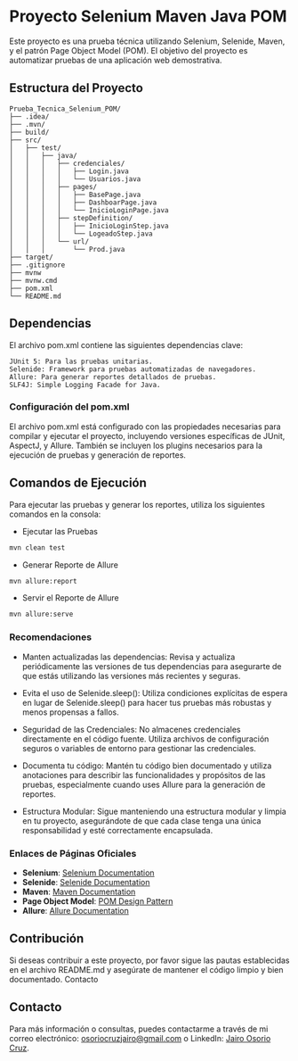 # Proyecto Selenium Maven Java POM

Este proyecto es una prueba técnica utilizando Selenium, Selenide, Maven, y el patrón Page Object Model (POM). El objetivo del proyecto es automatizar pruebas de una aplicación web demostrativa.

## Estructura del Proyecto

```plaintext
Prueba_Tecnica_Selenium_POM/
├── .idea/
├── .mvn/
├── build/
├── src/
│   ├── test/
│   │   ├── java/
│   │   │   ├── credenciales/
│   │   │   │   ├── Login.java
│   │   │   │   └── Usuarios.java
│   │   │   ├── pages/
│   │   │   │   ├── BasePage.java
│   │   │   │   ├── DashboarPage.java
│   │   │   │   └── InicioLoginPage.java
│   │   │   ├── stepDefinition/
│   │   │   │   ├── InicioLoginStep.java
│   │   │   │   └── LogeadoStep.java
│   │   │   └── url/
│   │   │       └── Prod.java
├── target/
├── .gitignore
├── mvnw
├── mvnw.cmd
├── pom.xml
└── README.md
```

## Dependencias

El archivo pom.xml contiene las siguientes dependencias clave:

    JUnit 5: Para las pruebas unitarias.
    Selenide: Framework para pruebas automatizadas de navegadores.
    Allure: Para generar reportes detallados de pruebas.
    SLF4J: Simple Logging Facade for Java.

### Configuración del pom.xml

El archivo pom.xml está configurado con las propiedades necesarias para compilar y ejecutar el proyecto, incluyendo versiones específicas de JUnit, AspectJ, y Allure. También se incluyen los plugins necesarios para la ejecución de pruebas y generación de reportes.


## Comandos de Ejecución

Para ejecutar las pruebas y generar los reportes, utiliza los siguientes comandos en la consola:

- Ejecutar las Pruebas
```bash
mvn clean test
```

- Generar Reporte de Allure
```bash
mvn allure:report
```

- Servir el Reporte de Allure
```bash
mvn allure:serve
```

### Recomendaciones

- Manten actualizadas las dependencias: Revisa y actualiza periódicamente las versiones de tus dependencias para asegurarte de que estás utilizando las versiones más recientes y seguras.

- Evita el uso de Selenide.sleep(): Utiliza condiciones explícitas de espera en lugar de Selenide.sleep() para hacer tus pruebas más robustas y menos propensas a fallos.

- Seguridad de las Credenciales: No almacenes credenciales directamente en el código fuente. Utiliza archivos de configuración seguros o variables de entorno para gestionar las credenciales.

- Documenta tu código: Mantén tu código bien documentado y utiliza anotaciones para describir las funcionalidades y propósitos de las pruebas, especialmente cuando uses Allure para la generación de reportes.

- Estructura Modular: Sigue manteniendo una estructura modular y limpia en tu proyecto, asegurándote de que cada clase tenga una única responsabilidad y esté correctamente encapsulada.

### Enlaces de Páginas Oficiales

- **Selenium**: [Selenium Documentation](https://www.selenium.dev/documentation/)
- **Selenide**: [Selenide Documentation](https://selenide.org/documentation.html)
- **Maven**: [Maven Documentation](https://maven.apache.org/guides/index.html)
- **Page Object Model**: [POM Design Pattern](https://www.selenium.dev/documentation/en/guidelines_and_recommendations/page_object_models/)
- **Allure**: [Allure Documentation](https://docs.qameta.io/allure/)

## Contribución

Si deseas contribuir a este proyecto, por favor sigue las pautas establecidas en el archivo README.md y asegúrate de mantener el código limpio y bien documentado.
Contacto

## Contacto

Para más información o consultas, puedes contactarme a través de mi correo electrónico: [osoriocruzjairo@gmail.com](mailto:osoriocruzjairo@gmail.com) o LinkedIn: [Jairo Osorio Cruz](https://www.linkedin.com/in/jairo-osorio-c-8461061b3/).
